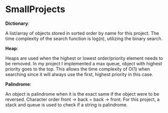 # SmallProjects
**Dictionary**:

A list/array of objects stored in sorted order by name for this project.
The time complexity of the search function is log(n), utilizing the binary search.


**Heap**:

Heaps are used when the highest or lowest order/priority element needs to be removed.
In my project I implemented a max queue, object with highest priority goes to the top.
This allows the time complexity of O(1) when searching since it will always use the first, highest priority in this case.



**Palindrome**:

An object is palindrome when it is the exact same if the object were to be reversed.
Character order front -> back = back -> front.
For this project, a stack and queue is used to check if a string is palindrome.
